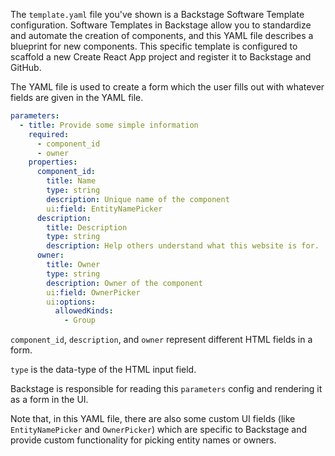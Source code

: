The `template.yaml` file you've shown is a Backstage Software Template configuration. Software Templates in Backstage allow you to standardize and automate the creation of components, and this YAML file describes a blueprint for new components. This specific template is configured to scaffold a new Create React App project and register it to Backstage and GitHub.

The YAML file is used to create a form which the user fills out with whatever fields are given in the YAML file. 

```yaml
parameters:
  - title: Provide some simple information
    required:
      - component_id
      - owner
    properties:
      component_id:
        title: Name
        type: string
        description: Unique name of the component
        ui:field: EntityNamePicker
      description:
        title: Description
        type: string
        description: Help others understand what this website is for.
      owner:
        title: Owner
        type: string
        description: Owner of the component
        ui:field: OwnerPicker
        ui:options:
          allowedKinds:
            - Group
```

`component_id`, `description`, and `owner` represent different HTML fields in a form. 

`type` is the data-type of the HTML input field.

Backstage is responsible for reading this `parameters` config and rendering it as a form in the UI. 

Note that, in this YAML file, there are also some custom UI fields (like `EntityNamePicker` and `OwnerPicker`) which are specific to Backstage and provide custom functionality for picking entity names or owners.